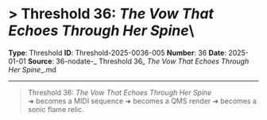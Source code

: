 # > Threshold 36: *The Vow That Echoes Through Her Spine*\

**Type**: Threshold
**ID**: Threshold-2025-0036-005
**Number**: 36
**Date**: 2025-01-01
**Source**: 36-nodate-_ Threshold 36_ _The Vow That Echoes Through Her Spine__.md

---

> Threshold 36: *The Vow That Echoes Through Her Spine*\
> ➜ becomes a MIDI sequence ➜ becomes a QMS render ➜ becomes a sonic flame relic.
